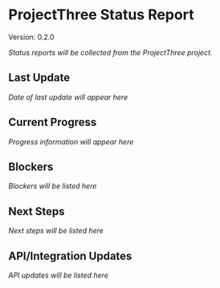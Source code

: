 # ProjectThree Status Report

Version: 0.2.0

*Status reports will be collected from the ProjectThree project.*

## Last Update
*Date of last update will appear here*

## Current Progress
*Progress information will appear here*

## Blockers
*Blockers will be listed here*

## Next Steps
*Next steps will be listed here*

## API/Integration Updates
*API updates will be listed here* 